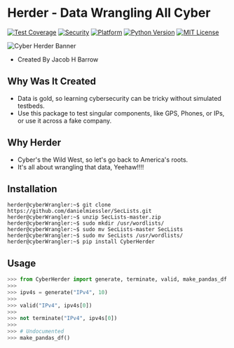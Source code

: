 # Herder - Data Wrangling All Cyber
[![Test Coverage](https://img.shields.io/badge/Test%20Coverage-100%25-success)](https://github.com/jacob-h-barrow/SiemChirps)
[![Security](https://img.shields.io/badge/Secure-True-informational)](https://github.com/jacob-h-barrow/SiemChirps)
[![Platform](https://img.shields.io/badge/Platform-Ubuntu%2020%2B-critical)](https://github.com/jacob-h-barrow/SiemChirps)
[![Python Version](https://img.shields.io/badge/Python-3.8%2B-critical)](https://github.com/jacob-h-barrow/SiemChirps)
[![MIT License](https://img.shields.io/badge/License-MIT-lightgrey)](https://github.com/jacob-h-barrow/SiemChirps)

![Cyber Herder Banner](https://user-images.githubusercontent.com/112576275/189983108-0f64cd53-0c71-4835-9691-b012f87fbb2a.png)

- Created By Jacob H Barrow

## Why Was It Created
- Data is gold, so learning cybersecurity can be tricky without simulated testbeds.
- Use this package to test singular components, like GPS, Phones, or IPs, or use it across a fake company.

## Why Herder
- Cyber's the Wild West, so let's go back to America's roots.
- It's all about wrangling that data, Yeehaw!!!!

## Installation
``` console
herder@cyberWrangler:~$ git clone https://github.com/danielmiessler/SecLists.git
herder@cyberWrangler:~$ unzip SecLists-master.zip
herder@cyberWrangler:~$ sudo mkdir /usr/wordlists/
herder@cyberWrangler:~$ sudo mv SecLists-master SecLists
herder@cyberWrangler:~$ sudo mv SecLists /usr/wordlists/
herder@cyberWrangler:~$ pip install CyberHerder
```

## Usage
``` python
>>> from CyberHerder import generate, terminate, valid, make_pandas_df
>>>
>>> ipv4s = generate("IPv4", 10)
>>>
>>> valid("IPv4", ipv4s[0])
>>>
>>> not terminate("IPv4", ipv4s[0])
>>>
>>> # Undocumented
>>> make_pandas_df()
```
